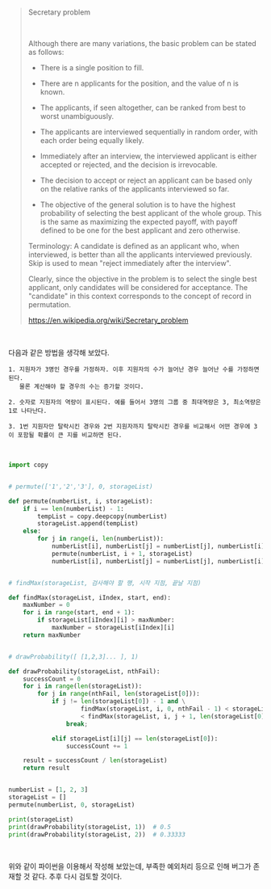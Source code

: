 <br>



> Secretary problem
>
> <br>
>
> Although there are many variations, the basic problem can be stated as follows:
>
> - There is a single position to fill.
>
> - There are n applicants for the position, and the value of n is known.
>
> - The applicants, if seen altogether, can be ranked from best to worst unambiguously.
>
> - The applicants are interviewed sequentially in random order, with each order being equally likely.
>
> - Immediately after an interview, the interviewed applicant is
>   either accepted or rejected, and the decision is irrevocable.
>
> - The decision to accept or reject an applicant can be based only on the relative ranks
>   of the applicants interviewed so far.
>
> - The objective of the general solution is to have the highest probability of selecting
>   the best applicant of the whole group.
>   This is the same as maximizing the expected payoff, with payoff defined to be one
>   for the best applicant and zero otherwise.
>
>
> Terminology: A candidate is defined as an applicant who, when interviewed, is better than all the applicants
> interviewed previously. Skip is used to mean "reject immediately after the interview".
>
> Clearly, since the objective in the problem is to select the single best applicant,
> only candidates will be considered for acceptance. The "candidate" in this context corresponds
> to the concept of record in permutation.
>
> https://en.wikipedia.org/wiki/Secretary_problem



<br>



다음과 같은 방법을 생각해 보았다.



```
1. 지원자가 3명인 경우를 가정하자. 이후 지원자의 수가 늘어난 경우 늘어난 수를 가정하면 된다. 
   물론 계산해야 할 경우의 수는 증가할 것이다.

2. 숫자로 지원자의 역량이 표시된다. 예를 들어서 3명의 그룹 중 최대역량은 3, 최소역량은 1로 나타난다.

3. 1번 지원자만 탈락시킨 경우와 2번 지원자까지 탈락시킨 경우를 비교해서 어떤 경우에 3이 포함될 확률이 큰 지를 비교하면 된다.
```



<br>

```python
import copy


# permute(['1','2','3'], 0, storageList)

def permute(numberList, i, storageList):
    if i == len(numberList) - 1:
        tempList = copy.deepcopy(numberList)
        storageList.append(tempList)
    else:
        for j in range(i, len(numberList)):
            numberList[i], numberList[j] = numberList[j], numberList[i]
            permute(numberList, i + 1, storageList)
            numberList[i], numberList[j] = numberList[j], numberList[i]


# findMax(storageList, 검사해야 할 행, 시작 지점, 끝날 지점)

def findMax(storageList, iIndex, start, end):
    maxNumber = 0
    for i in range(start, end + 1):
        if storageList[iIndex][i] > maxNumber:
            maxNumber = storageList[iIndex][i]
    return maxNumber


# drawProbability([ [1,2,3]... ], 1)

def drawProbability(storageList, nthFail):
    successCount = 0
    for i in range(len(storageList)):
        for j in range(nthFail, len(storageList[0])):
            if j != len(storageList[0]) - 1 and \
                    findMax(storageList, i, 0, nthFail - 1) < storageList[i][j] \
                    < findMax(storageList, i, j + 1, len(storageList[0]) - 1):
                break;

            elif storageList[i][j] == len(storageList[0]):
                successCount += 1

    result = successCount / len(storageList)
    return result


numberList = [1, 2, 3]
storageList = []
permute(numberList, 0, storageList)

print(storageList)
print(drawProbability(storageList, 1))  # 0.5
print(drawProbability(storageList, 2))  # 0.33333

```



<br>

위와 같이 파이썬을 이용해서 작성해 보았는데, 부족한 예외처리 등으로 인해 버그가 존재할 것 같다. 추후 다시 검토할 것이다.















